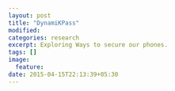 ```yaml
---
layout: post
title: "DynamiKPass"
modified:
categories: research
excerpt: Exploring Ways to secure our phones.
tags: []
image:
  feature:
date: 2015-04-15T22:13:39+05:30
---
```


